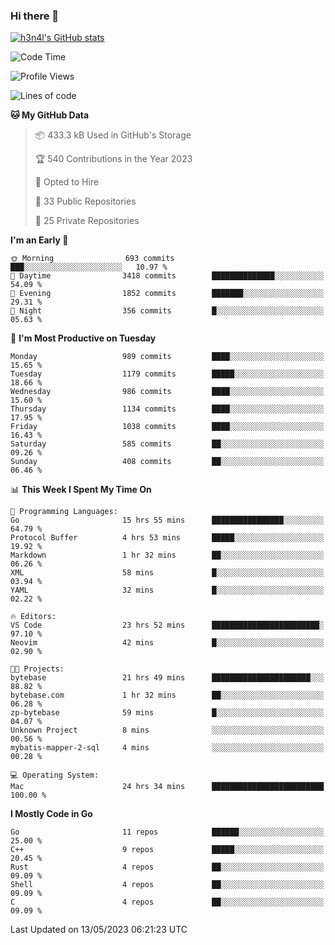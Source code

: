 ### Hi there 👋

[![h3n4l's GitHub stats](https://github-readme-stats.vercel.app/api?username=h3n4l&count_private=true&show_icons=true&theme=radical)](https://github.com/h3n4l/github-readme-stats)

<!--START_SECTION:waka-->
![Code Time](http://img.shields.io/badge/Code%20Time-1%2C219%20hrs-blue)

![Profile Views](http://img.shields.io/badge/Profile%20Views-0-blue)

![Lines of code](https://img.shields.io/badge/From%20Hello%20World%20I%27ve%20Written-3.0%20million%20lines%20of%20code-blue)

**🐱 My GitHub Data** 

> 📦 433.3 kB Used in GitHub's Storage 
 > 
> 🏆 540 Contributions in the Year 2023
 > 
> 💼 Opted to Hire
 > 
> 📜 33 Public Repositories 
 > 
> 🔑 25 Private Repositories 
 > 
**I'm an Early 🐤** 

```text
🌞 Morning                693 commits         ███░░░░░░░░░░░░░░░░░░░░░░   10.97 % 
🌆 Daytime                3418 commits        ██████████████░░░░░░░░░░░   54.09 % 
🌃 Evening                1852 commits        ███████░░░░░░░░░░░░░░░░░░   29.31 % 
🌙 Night                  356 commits         █░░░░░░░░░░░░░░░░░░░░░░░░   05.63 % 
```
📅 **I'm Most Productive on Tuesday** 

```text
Monday                   989 commits         ████░░░░░░░░░░░░░░░░░░░░░   15.65 % 
Tuesday                  1179 commits        █████░░░░░░░░░░░░░░░░░░░░   18.66 % 
Wednesday                986 commits         ████░░░░░░░░░░░░░░░░░░░░░   15.60 % 
Thursday                 1134 commits        ████░░░░░░░░░░░░░░░░░░░░░   17.95 % 
Friday                   1038 commits        ████░░░░░░░░░░░░░░░░░░░░░   16.43 % 
Saturday                 585 commits         ██░░░░░░░░░░░░░░░░░░░░░░░   09.26 % 
Sunday                   408 commits         ██░░░░░░░░░░░░░░░░░░░░░░░   06.46 % 
```


📊 **This Week I Spent My Time On** 

```text
💬 Programming Languages: 
Go                       15 hrs 55 mins      ████████████████░░░░░░░░░   64.79 % 
Protocol Buffer          4 hrs 53 mins       █████░░░░░░░░░░░░░░░░░░░░   19.92 % 
Markdown                 1 hr 32 mins        ██░░░░░░░░░░░░░░░░░░░░░░░   06.26 % 
XML                      58 mins             █░░░░░░░░░░░░░░░░░░░░░░░░   03.94 % 
YAML                     32 mins             █░░░░░░░░░░░░░░░░░░░░░░░░   02.22 % 

🔥 Editors: 
VS Code                  23 hrs 52 mins      ████████████████████████░   97.10 % 
Neovim                   42 mins             █░░░░░░░░░░░░░░░░░░░░░░░░   02.90 % 

🐱‍💻 Projects: 
bytebase                 21 hrs 49 mins      ██████████████████████░░░   88.82 % 
bytebase.com             1 hr 32 mins        ██░░░░░░░░░░░░░░░░░░░░░░░   06.28 % 
zp-bytebase              59 mins             █░░░░░░░░░░░░░░░░░░░░░░░░   04.07 % 
Unknown Project          8 mins              ░░░░░░░░░░░░░░░░░░░░░░░░░   00.56 % 
mybatis-mapper-2-sql     4 mins              ░░░░░░░░░░░░░░░░░░░░░░░░░   00.28 % 

💻 Operating System: 
Mac                      24 hrs 34 mins      █████████████████████████   100.00 % 
```

**I Mostly Code in Go** 

```text
Go                       11 repos            ██████░░░░░░░░░░░░░░░░░░░   25.00 % 
C++                      9 repos             █████░░░░░░░░░░░░░░░░░░░░   20.45 % 
Rust                     4 repos             ██░░░░░░░░░░░░░░░░░░░░░░░   09.09 % 
Shell                    4 repos             ██░░░░░░░░░░░░░░░░░░░░░░░   09.09 % 
C                        4 repos             ██░░░░░░░░░░░░░░░░░░░░░░░   09.09 % 
```




 Last Updated on 13/05/2023 06:21:23 UTC
<!--END_SECTION:waka-->

